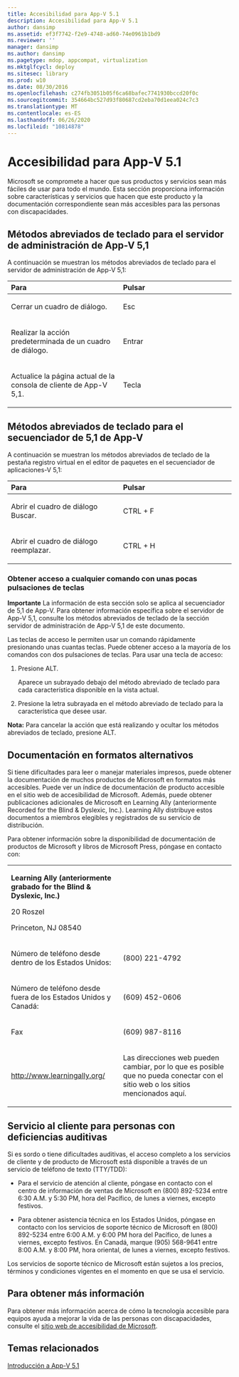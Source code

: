 ```yaml
---
title: Accesibilidad para App-V 5.1
description: Accesibilidad para App-V 5.1
author: dansimp
ms.assetid: ef3f7742-f2e9-4748-ad60-74e0961b1bd9
ms.reviewer: ''
manager: dansimp
ms.author: dansimp
ms.pagetype: mdop, appcompat, virtualization
ms.mktglfcycl: deploy
ms.sitesec: library
ms.prod: w10
ms.date: 08/30/2016
ms.openlocfilehash: c274fb3051b05f6ca68bafec7741930bccd20f0c
ms.sourcegitcommit: 354664bc527d93f80687cd2eba70d1eea024c7c3
ms.translationtype: MT
ms.contentlocale: es-ES
ms.lasthandoff: 06/26/2020
ms.locfileid: "10814878"
---
```

# Accesibilidad para App-V 5.1


Microsoft se compromete a hacer que sus productos y servicios sean más fáciles de usar para todo el mundo. Esta sección proporciona información sobre características y servicios que hacen que este producto y la documentación correspondiente sean más accesibles para las personas con discapacidades.

## Métodos abreviados de teclado para el servidor de administración de App-V 5,1


A continuación se muestran los métodos abreviados de teclado para el servidor de administración de App-V 5,1:

<table>
<colgroup>
<col width="50%" />
<col width="50%" />
</colgroup>
<thead>
<tr class="header">
<th align="left">Para</th>
<th align="left">Pulsar</th>
</tr>
</thead>
<tbody>
<tr class="odd">
<td align="left"><p>Cerrar un cuadro de diálogo.</p></td>
<td align="left"><p>Esc</p></td>
</tr>
<tr class="even">
<td align="left"><p>Realizar la acción predeterminada de un cuadro de diálogo.</p></td>
<td align="left"><p>Entrar</p></td>
</tr>
<tr class="odd">
<td align="left"><p>Actualice la página actual de la consola de cliente de App-V 5,1.</p></td>
<td align="left"><p>Tecla</p></td>
</tr>
</tbody>
</table>

 

## Métodos abreviados de teclado para el secuenciador de 5,1 de App-V


A continuación se muestran los métodos abreviados de teclado de la pestaña registro virtual en el editor de paquetes en el secuenciador de aplicaciones-V 5,1:

<table>
<colgroup>
<col width="50%" />
<col width="50%" />
</colgroup>
<thead>
<tr class="header">
<th align="left">Para</th>
<th align="left">Pulsar</th>
</tr>
</thead>
<tbody>
<tr class="odd">
<td align="left"><p>Abrir el cuadro de diálogo Buscar.</p></td>
<td align="left"><p>CTRL + F</p></td>
</tr>
<tr class="even">
<td align="left"><p>Abrir el cuadro de diálogo reemplazar.</p></td>
<td align="left"><p>CTRL + H</p></td>
</tr>
</tbody>
</table>

 

### Obtener acceso a cualquier comando con unas pocas pulsaciones de teclas

**Importante**  La información de esta sección solo se aplica al secuenciador de 5,1 de App-V. Para obtener información específica sobre el servidor de App-V 5,1, consulte los métodos abreviados de teclado de la sección servidor de administración de App-V 5,1 de este documento.

 

Las teclas de acceso le permiten usar un comando rápidamente presionando unas cuantas teclas. Puede obtener acceso a la mayoría de los comandos con dos pulsaciones de teclas. Para usar una tecla de acceso:

1.  Presione ALT.

    Aparece un subrayado debajo del método abreviado de teclado para cada característica disponible en la vista actual.

2.  Presione la letra subrayada en el método abreviado de teclado para la característica que desee usar.

**Nota:**  Para cancelar la acción que está realizando y ocultar los métodos abreviados de teclado, presione ALT.

 

## Documentación en formatos alternativos


Si tiene dificultades para leer o manejar materiales impresos, puede obtener la documentación de muchos productos de Microsoft en formatos más accesibles. Puede ver un índice de documentación de producto accesible en el sitio web de accesibilidad de Microsoft. Además, puede obtener publicaciones adicionales de Microsoft en Learning Ally (anteriormente Recorded for the Blind & Dyslexic, Inc.). Learning Ally distribuye estos documentos a miembros elegibles y registrados de su servicio de distribución.

Para obtener información sobre la disponibilidad de documentación de productos de Microsoft y libros de Microsoft Press, póngase en contacto con:

<table>
<colgroup>
<col width="50%" />
<col width="50%" />
</colgroup>
<tbody>
<tr class="odd">
<td align="left"><p><strong>Learning Ally (anteriormente grabado for the Blind &amp; Dyslexic, Inc.)</strong></p>
<p>20 Roszel</p>
<p>Princeton, NJ 08540</p></td>
<td align="left"><p></p></td>
</tr>
<tr class="even">
<td align="left"><p>Número de teléfono desde dentro de los Estados Unidos:</p></td>
<td align="left"><p>(800) 221-4792</p></td>
</tr>
<tr class="odd">
<td align="left"><p>Número de teléfono desde fuera de los Estados Unidos y Canadá:</p></td>
<td align="left"><p>(609) 452-0606</p></td>
</tr>
<tr class="even">
<td align="left"><p>Fax</p></td>
<td align="left"><p>(609) 987-8116</p></td>
</tr>
<tr class="odd">
<td align="left"><p><a href="https://go.microsoft.com/fwlink/?linkid=239" data-raw-source="[http://www.learningally.org/](https://go.microsoft.com/fwlink/?linkid=239)">http://www.learningally.org/</a></p></td>
<td align="left"><p>Las direcciones web pueden cambiar, por lo que es posible que no pueda conectar con el sitio web o los sitios mencionados aquí.</p></td>
</tr>
</tbody>
</table>

 

## Servicio al cliente para personas con deficiencias auditivas


Si es sordo o tiene dificultades auditivas, el acceso completo a los servicios de cliente y de producto de Microsoft está disponible a través de un servicio de teléfono de texto (TTY/TDD):

-   Para el servicio de atención al cliente, póngase en contacto con el centro de información de ventas de Microsoft en (800) 892-5234 entre 6:30 A.M. y 5:30 PM, hora del Pacífico, de lunes a viernes, excepto festivos.

-   Para obtener asistencia técnica en los Estados Unidos, póngase en contacto con los servicios de soporte técnico de Microsoft en (800) 892-5234 entre 6:00 A.M. y 6:00 PM hora del Pacífico, de lunes a viernes, excepto festivos. En Canadá, marque (905) 568-9641 entre 8:00 A.M. y 8:00 PM, hora oriental, de lunes a viernes, excepto festivos.

Los servicios de soporte técnico de Microsoft están sujetos a los precios, términos y condiciones vigentes en el momento en que se usa el servicio.

## Para obtener más información


Para obtener más información acerca de cómo la tecnología accesible para equipos ayuda a mejorar la vida de las personas con discapacidades, consulte el [sitio web de accesibilidad de Microsoft](https://go.microsoft.com/fwlink/?linkid=8431).

## Temas relacionados


[Introducción a App-V 5.1](getting-started-with-app-v-51.md)

 

 





